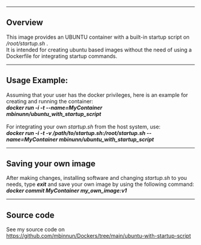 -----------------------
Overview
-----------------------
This image provides an UBUNTU container with a built-in startup script on */root/startup.sh* .<br/>
It is intended for creating ubuntu based images without the need of using a Dockerfile for integrating startup commands.

-----------------------
Usage Example:
-----------------------
Assuming that your user has the docker privileges, here is an example for creating and running the container:<br/>
***docker run -i -t --name=MyContainer mbinunn/ubuntu_with_startup_script***<br/>
<br/>
For integrating your own *startup.sh* from the host system, use: <br/>
***docker run -i -t -v /path/to/startup.sh:/root/startup.sh --name=MyContainer mbinunn/ubuntu_with_startup_script***<br/>

-----------------------
Saving your own image
-----------------------
After making changes, installing software and changing *startup.sh* to you needs, type ***exit*** and save your own image by using the following command:<br/>
***docker commit MyContainer my_own_image:v1***<br/>

-----------------------
Source code
-----------------------
See my source code on https://github.com/mbinnun/Dockers/tree/main/ubuntu-with-startup-script

